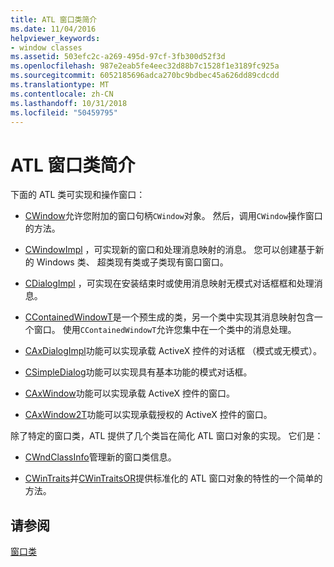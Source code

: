 ```yaml
---
title: ATL 窗口类简介
ms.date: 11/04/2016
helpviewer_keywords:
- window classes
ms.assetid: 503efc2c-a269-495d-97cf-3fb300d52f3d
ms.openlocfilehash: 987e2eab5fe4eec32d88b7c1528f1e3189fc925a
ms.sourcegitcommit: 6052185696adca270bc9bdbec45a626dd89cdcdd
ms.translationtype: MT
ms.contentlocale: zh-CN
ms.lasthandoff: 10/31/2018
ms.locfileid: "50459795"
---
```

# <a name="introduction-to-atl-window-classes"></a>ATL 窗口类简介

下面的 ATL 类可实现和操作窗口：

- [CWindow](../atl/reference/cwindow-class.md)允许您附加的窗口句柄`CWindow`对象。 然后，调用`CWindow`操作窗口的方法。

- [CWindowImpl](../atl/reference/cwindowimpl-class.md) ，可实现新的窗口和处理消息映射的消息。 您可以创建基于新的 Windows 类、 超类现有类或子类现有窗口窗口。

- [CDialogImpl](../atl/reference/cdialogimpl-class.md) ，可实现在安装结束时或使用消息映射无模式对话框框和处理消息。

- [CContainedWindowT](../atl/reference/ccontainedwindowt-class.md)是一个预生成的类，另一个类中实现其消息映射包含一个窗口。 使用`CContainedWindowT`允许您集中在一个类中的消息处理。

- [CAxDialogImpl](../atl/reference/caxdialogimpl-class.md)功能可以实现承载 ActiveX 控件的对话框 （模式或无模式）。

- [CSimpleDialog](../atl/reference/csimpledialog-class.md)功能可以实现具有基本功能的模式对话框。

- [CAxWindow](../atl/reference/caxwindow-class.md)功能可以实现承载 ActiveX 控件的窗口。

- [CAxWindow2T](../atl/reference/caxwindow2t-class.md)功能可以实现承载授权的 ActiveX 控件的窗口。

除了特定的窗口类，ATL 提供了几个类旨在简化 ATL 窗口对象的实现。 它们是：

- [CWndClassInfo](../atl/reference/cwndclassinfo-class.md)管理新的窗口类信息。

- [CWinTraits](../atl/reference/cwintraits-class.md)并[CWinTraitsOR](../atl/reference/cwintraitsor-class.md)提供标准化的 ATL 窗口对象的特性的一个简单的方法。

## <a name="see-also"></a>请参阅

[窗口类](../atl/atl-window-classes.md)

